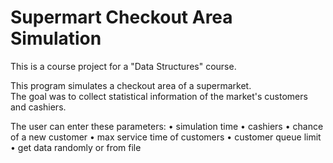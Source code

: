 # Supermart Checkout Area Simulation  

This is a course project for a "Data Structures" course.  
  
This program simulates a checkout area of a supermarket.  
The goal was to collect statistical information of the market's customers and cashiers.  
  
The user can enter these parameters: 
• simulation time
• cashiers
• chance of a new customer
• max service time of customers
• customer queue limit
• get data randomly or from file
